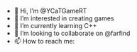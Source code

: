 - 👋 Hi, I’m @YCaTGameRT
- 👀 I’m interested in creating games
- 🌱 I’m currently learning C++
- 💞️ I’m looking to collaborate on @farfind
- 📫 How to reach me: 

<!---
YCaTGameRT/YCaTGameRT is a ✨ special ✨ repository because its `README.md` (this file) appears on your GitHub profile.
You can click the Preview link to take a look at your changes.
--->

